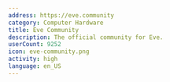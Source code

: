 ```yaml
---
address: https://eve.community
category: Computer Hardware
title: Eve Community
description: The official community for Eve.
userCount: 9252
icon: eve-community.png
activity: high
language: en_US
---
```


